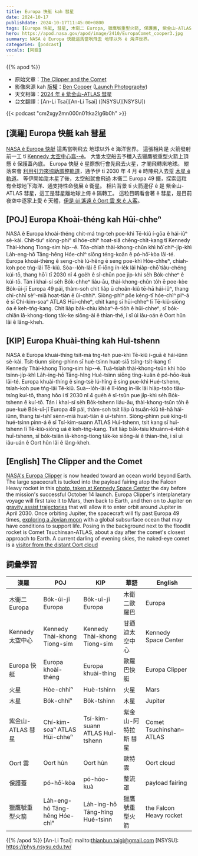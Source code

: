 ```yaml
---
title: Europa 快艇 kah 彗星
date: 2024-10-17
publishdate: 2024-10-17T11:45:00+0800
tags: [Europa 快艇, 彗星, 木衛二 Europa, 獵鷹號重型火箭, 保護蓋, 紫金山-ATLAS 彗星, Oort 雲, Kennedy 太空中心, 火星, 木星]
hero: https://apod.nasa.gov/apod/image/2410/EuropaComet_cooper3.jpg
summary: NASA ê Europa 快艇這馬當咧飛去 地球以外 ê 海洋世界。
categories: [podcast]
vocals: [阿錕]
---
```


{{% apod %}}

- 原始文章：[The Clipper and the Comet](https://apod.nasa.gov/apod/ap241017.html)
- 影像來源 kah [版權][copyright]：[Ben Cooper](http://www.launchphotography.com/Photographer.html) ([Launch Photography](http://www.launchphotography.com/))
- 天文相簿：[2024 年 ê 紫金山-ATLAS 彗星](https://www.facebook.com/media/set/?vanity=APOD.Sky&set=a.516503464411569)
- 台文翻譯：[An-Li Tsai][An-Li Tsai] ([NSYSU][NSYSU])

{{< podcast "cm2xgy2mn000n01tka2lg6b0h" >}}

## [漢羅] Europa 快艇 kah 彗星
[NASA ê Europa 快艇][NASA's Europa Clipper] 這馬當咧飛去 地球以外 ê 海洋世界。
這張相片是 火箭發射前一工 tī [Kennedy 太空中心翕--ê][photo, taken at Kennedy Space Center]。
大隻太空船去予櫼入去獵鷹號重型火箭上頂懸 ê 保護蓋內底。
Europa 快艇 ê 星際旅行會先飛去火星，才閣飛轉來地球。
紲落來會 [利用引力來協助調整軌道][gravity assist trajectories]，通予伊 tī 2030 年 4 月 ê 時陣飛入去踅 [木星 ê 軌道][exploring a Jovian moon]。
等伊開始踅木星了後，太空船就會飛過 木衛二 Europa 49 擺，探索這粒有全球地下海洋、通支持性命發展 ê 衛星。
相片背景 tī 火箭邊仔 ê 是 紫金山-ATLAS 彗星，這工是彗星離地球上倚 ê 隔轉工。
這粒目睭看會著 ê 彗星，是目前夜空中逐家上愛 ê 天體，[伊是 ùi 遙遠 ê Oort 雲 來 ê 人客][visitor from the distant Oort cloud]。

## [POJ] Europa Khoài-théng kah Hūi-chheⁿ
NASA ê Europa khoài-théng chit-má tng-teh poe-khì Tē-kiû í-gōa ê hái-iûⁿ sè-kài.
Chit-tiuⁿ siòng-phìⁿ sī hóe-chìⁿ hoat-siā chêng-chi̍t-kang tī Kennedy Thài-khong Tiong-sim hip--ê.
Tōa-chiah thài-khong-chûn khì hō͘ chiⁿ-ji̍p-khì La̍h-eng-hō Tāng-hêng Hóe-chìⁿ siōng téng-koân ê pó-hō͘-kòa lāi-té.
Europa khoài-théng ê seng-chè lú-hêng ē seng poe-khì Hóe-chheⁿ, chiah-koh poe tńg-lâi Tē-kiû.
Sòa--lo̍h-lâi ē lī-iōng ín-le̍k lâi hia̍p-chō͘ tiâu-chéng kúi-tō, thang hō͘ i tī 2030 nî 4 goe̍h ê sî-chūn poe ji̍p-khì se̍h Bo̍k-chheⁿ ê kúi-tō.
Tán i khai-sí se̍h Bo̍k-chheⁿ liáu-āu, thài-khong-chûn to̍h ē poe-kòe Bo̍k-ūi-jī Europa 49 pái, thàm-soh chit lia̍p ū choân-kiû tē-hā hái-iûⁿ, thang chi-chhî sèⁿ-miā hoat-tián ê ūi-chhiⁿ.
Siòng-phìⁿ pōe kéng-tī hóe-chìⁿ piⁿ-á ê sī Chí-kim-soaⁿ ATLAS Hūi-chheⁿ, chit kang sī hūi-chheⁿ lī Tē-kiû-siōng óa ê keh-tńg-kang.
Chit lia̍p ba̍k-chiu khòaⁿ-ē-tio̍h ê hūi-chheⁿ, sī bo̍k-chiân iā-khong-tiong ta̍k-ke siōng-ài ê thian-thé, i sī ùi iâu-oán ê Oort hûn lâi ê lâng-kheh.

## [KIP] Europa Khuài-thíng kah Huī-tshenn
NASA ê Europa khuài-thíng tsit-má tng-teh pue-khì Tē-kiû í-guā ê hái-iûnn sè-kài.
Tsit-tiunn siòng-phìnn sī hué-tsìnn huat-siā tsîng-tsi̍t-kang tī Kennedy Thài-khong Tiong-sim hip--ê.
Tuā-tsiah thài-khong-tsûn khì hōo tsinn-ji̍p-khì La̍h-ing-hō Tāng-hîng Hué-tsìnn siōng tíng-kuân ê pó-hōo-kuà lāi-té.
Europa khuài-thíng ê sing-tsè lú-hîng ē sing pue-khì Hué-tshenn, tsiah-koh pue tńg-lâi Tē-kiû.
Suà--lo̍h-lâi ē lī-iōng ín-li̍k lâi hia̍p-tsōo tiâu-tsíng kuí-tō, thang hōo i tī 2030 nî 4 gue̍h ê sî-tsūn pue ji̍p-khì se̍h Bo̍k-tshenn ê kuí-tō.
Tán i khai-sí se̍h Bo̍k-tshenn liáu-āu, thài-khong-tsûn to̍h ē pue-kuè Bo̍k-uī-jī Europa 49 pái, thàm-soh tsit lia̍p ū tsuân-kiû tē-hā hái-iûnn, thang tsi-tshî sènn-miā huat-tián ê uī-tshinn.
Siòng-phìnn puē kíng-tī hué-tsìnn pinn-á ê sī Tsí-kim-suann ATLAS Huī-tshenn, tsit kang sī huī-tshenn lī Tē-kiû-siōng uá ê keh-tńg-kang.
Tsit lia̍p ba̍k-tsiu khuànn-ē-tio̍h ê huī-tshenn, sī bo̍k-tsiân iā-khong-tiong ta̍k-ke siōng-ài ê thian-thé, i sī uì iâu-uán ê Oort hûn lâi ê lâng-kheh.

## [English] The Clipper and the Comet
[NASA's Europa Clipper][NASA's Europa Clipper] is now headed toward an ocean world beyond Earth.
The large spacecraft is tucked into the payload fairing atop the Falcon Heavy rocket in this [photo, taken at Kennedy Space Center][photo, taken at Kennedy Space Center] the day before the mission's successful October 14 launch.
Europa Clipper's interplanetary voyage will first take it to Mars, then back to Earth, and then on to Jupiter on [gravity assist trajectories][gravity assist trajectories] that will allow it to enter orbit around Jupiter in April 2030.
Once orbiting Jupiter, the spacecraft will fly past Europa 49 times, [exploring a Jovian moon][exploring a Jovian moon] with a global subsurface ocean that may have conditions to support life.
Posing in the background next to the floodlit rocket is Comet Tsuchinsan-ATLAS, about a day after the comet's closest approach to Earth.
A current darling of evening skies, the naked-eye comet is a [visitor from the distant Oort cloud][visitor from the distant Oort cloud]

## 詞彙學習
|漢羅|POJ|KIP|華語|English|
|-|-|-|-|-|
| 木衛二 Europa | Bo̍k-ūi-jī Europa | Bo̍k-uī-jī Europa | 木衛二歐羅巴 | Europa |
| Kennedy 太空中心 | Kennedy Thài-khong Tiong-sim | Kennedy Thài-khong Tiong-sim | 甘迺迪太空中心 | Kennedy Space Center |
| Europa 快艇 | Europa khoài-théng | Europa khuài-thíng | 歐羅巴快艇 | Europa Clipper |
| 火星 | Hòe-chhiⁿ | Huè-tshinn | 火星 | Mars |
| 木星 | Bo̍k-chhiⁿ | Bo̍k-tshinn | 木星 | Jupiter |
| 紫金山-ATLAS 彗星 | Chí-kim-soaⁿ ATLAS Hūi-chheⁿ | Tsí-kim-suann ATLAS Huī-tshenn | 紫金山-阿特拉斯 彗星 | Comet Tsuchinshan–ATLAS |
| Oort 雲 | Oort hûn | Oort hûn | 歐特雲 | Oort cloud |
| 保護蓋 |pó-hō͘-kòa | pó-hōo-kuà | 整流罩 | payload fairing |
| 獵鷹號重型火箭 | La̍h-eng-hō Tāng-hêng Hóe-chìⁿ |  La̍h-ing-hō Tāng-hîng Hué-tsìnn | 獵鷹號重型火箭 | the Falcon Heavy rocket |

{{% /apod %}}
[An-Li Tsai]: mailto:thianbun.taigi@gmail.com
[NSYSU]: https://phys.nsysu.edu.tw/

[copyright]: https://apod.nasa.gov/apod/fap/lib/about_apod.html#srapply
[License3]: https://creativecommons.org/licenses/by/3.0/
[License2]:https://creativecommons.org/licenses/by-nc-nd/2.0/

[NASA's Europa Clipper]:https://www.nasa.gov/news-release/liftoff-nasas-europa-clipper-sails-toward-ocean-moon-of-jupiter/
[photo, taken at Kennedy Space Center]:https://images.nasa.gov/details/KSC-20241013-PH-SPX03_0007
[gravity assist trajectories]:https://science.nasa.gov/learn/basics-of-space-flight/primer/
[exploring a Jovian moon]:https://europa.nasa.gov/why-europa/overview/
[visitor from the distant Oort cloud]:https://earthobservatory.nasa.gov/images/153444/comet-tsuchinshan-atlas-arrives-from-afar
